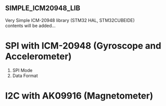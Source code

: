 ## SIMPLE_ICM20948_LIB
Very Simple ICM-20948 library (STM32 HAL, STM32CUBEIDE)  
contents will be added...

# SPI with ICM-20948 (Gyroscope and Accelerometer)

1. SPI Mode  
2. Data Format  

# I2C with AK09916 (Magnetometer)
